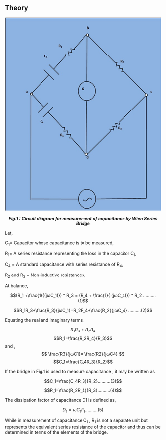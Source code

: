 
## Theory

<div align="center">
<img src="images/theory.jpg" />

***Fig.1 : Circuit diagram for measurement of capacitance by Wien Series Bridge***
</div>

Let,  

C<sub>1</sub>= Capacitor whose capacitance is to be measured,

R<sub>1</sub>= A series resistance representing the loss in the capacitor C<sub>1</sub>,

C<sub>4</sub> = A standard capacitance with series resistance of R<sub>4</sub>,

R<sub>2</sub> and R<sub>3</sub> = Non-inductive resistances.

At balance, 



$$(R_1 +\frac{1}{(jωC_1)}) * R_3 = (R_4 + \frac{1}{ (jωC_4)}) * R_2 ..........(1)$$


$$R_1R_3+\frac{R_3}{jωC_1}=R_2R_4+\frac{R_2}{jωC_4} ..........(2)$$

Equating the real and imaginary terms,


$$R_1R_3=R_2R_4$$
$$R_1=\frac{R_2R_4}{R_3}$$
and ,      $$ \frac{R3}{jωC1}= \frac{R2}{jωC4} $$
$$C_1=\frac{C_4R_3}{R_2}$$

If the bridge in Fig.1 is used to measure capacitance ,  it may be written as 


$$C_1=\frac{C_4R_3}{R_2}..........(3)$$


$$R_1=\frac{R_2R_4}{R_3}..........(4)$$


The dissipation factor of capacitance C1 is defined as,

$$D_1=ωC_1R_1..........(5)$$

 

 While in measurement of capacitance C<sub>1</sub> , R<sub>1</sub>   is not a separate unit but represents the equivalent series resistance of the capacitor and thus can be determined in terms of the elements of the bridge.
